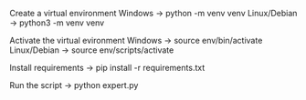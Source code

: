 Create a virtual environment
    Windows -> python -m venv venv
    Linux/Debian -> python3 -m venv venv


Activate the virtual evironment
    Windows -> source env/bin/activate
    Linux/Debian -> source env/scripts/activate


Install requirements
    -> pip install -r requirements.txt

Run the script
    -> python expert.py

